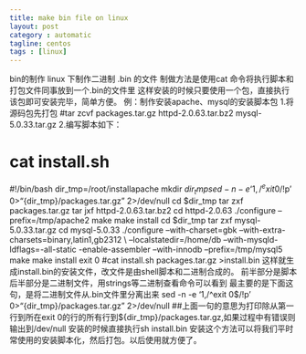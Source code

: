 ```yaml
---
title: make bin file on linux
layout: post
category : automatic
tagline: centos
tags : [linux]
---
```

bin的制作
linux 下制作二进制 .bin  的文件
制做方法是使用cat 命令将执行脚本和打包文件同事放到一个.bin的文件里
这样安装的时候只要使用一个包，直接执行该包即可安装完毕，简单方便。
例：制作安装apache、mysql的安装脚本包
1.将源码包先打包
#tar zcvf packages.tar.gz httpd-2.0.63.tar.bz2 mysql-5.0.33.tar.gz
2.编写脚本如下：
# cat install.sh
#!/bin/bash
dir_tmp=/root/installapache
mkdir $dir_tmp
sed -n -e ‘1,/^exit 0$/!p’ $0 > “${dir_tmp}/packages.tar.gz” 2>/dev/null
cd $dir_tmp
tar zxf packages.tar.gz
tar jxf httpd-2.0.63.tar.bz2
cd  httpd-2.0.63
./configure –prefix=/tmp/apache2
make
make install
cd $dir_tmp
tar zxf mysql-5.0.33.tar.gz
cd mysql-5.0.33
./configure –with-charset=gbk –with-extra-charsets=binary,latin1,gb2312 \
–localstatedir=/home/db –with-mysqld-ldflags=-all-static -enable-assembler –with-innodb –prefix=/tmp/mysql5
make
make install
exit 0
#cat install.sh packages.tar.gz >install.bin
这样就生成install.bin的安装文件，改文件是由shell脚本和二进制合成的。
前半部分是脚本后半部分是二进制文件，用strings等二进制查看命令可以看到
最主要的是下面这句，是将二进制文件从.bin文件里分离出来
sed -n -e ‘1,/^exit 0$/!p’ $0 > “${dir_tmp}/packages.tar.gz” 2>/dev/null
##上面一句的意思为打印除从第一行到所在exit 0的行的所有行到${dir_tmp}/packages.tar.gz,如果过程中有错误则输出到/dev/null
安装的时候直接执行sh install.bin
安装这个方法可以将我们平时常使用的安装脚本化，然后打包。以后使用就方便了。
